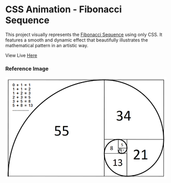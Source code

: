 # CSS Animation - Fibonacci Sequence

This project visually represents the [Fibonacci Sequence](https://www.mathsisfun.com/numbers/fibonacci-sequence.html) using only CSS. It features a smooth and dynamic effect that beautifully illustrates the mathematical pattern in an artistic way.

View Live [Here](https://nwoye-ezekiel.github.io/CSS-Animation-Fibonacci-Sequence/)

### Reference Image

![fibonacci-sequence](/fibonacci-sequence.png)